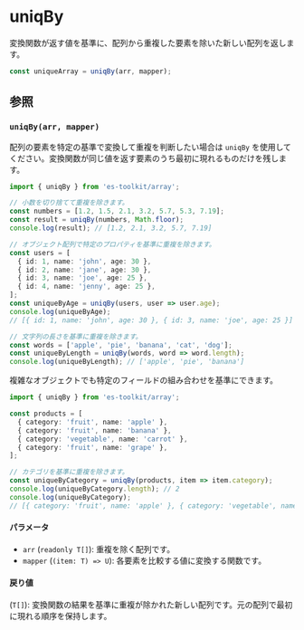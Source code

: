 # uniqBy

変換関数が返す値を基準に、配列から重複した要素を除いた新しい配列を返します。

```typescript
const uniqueArray = uniqBy(arr, mapper);
```

## 参照

### `uniqBy(arr, mapper)`

配列の要素を特定の基準で変換して重複を判断したい場合は `uniqBy` を使用してください。変換関数が同じ値を返す要素のうち最初に現れるものだけを残します。

```typescript
import { uniqBy } from 'es-toolkit/array';

// 小数を切り捨てて重複を除きます。
const numbers = [1.2, 1.5, 2.1, 3.2, 5.7, 5.3, 7.19];
const result = uniqBy(numbers, Math.floor);
console.log(result); // [1.2, 2.1, 3.2, 5.7, 7.19]

// オブジェクト配列で特定のプロパティを基準に重複を除きます。
const users = [
  { id: 1, name: 'john', age: 30 },
  { id: 2, name: 'jane', age: 30 },
  { id: 3, name: 'joe', age: 25 },
  { id: 4, name: 'jenny', age: 25 },
];
const uniqueByAge = uniqBy(users, user => user.age);
console.log(uniqueByAge);
// [{ id: 1, name: 'john', age: 30 }, { id: 3, name: 'joe', age: 25 }]

// 文字列の長さを基準に重複を除きます。
const words = ['apple', 'pie', 'banana', 'cat', 'dog'];
const uniqueByLength = uniqBy(words, word => word.length);
console.log(uniqueByLength); // ['apple', 'pie', 'banana']
```

複雑なオブジェクトでも特定のフィールドの組み合わせを基準にできます。

```typescript
import { uniqBy } from 'es-toolkit/array';

const products = [
  { category: 'fruit', name: 'apple' },
  { category: 'fruit', name: 'banana' },
  { category: 'vegetable', name: 'carrot' },
  { category: 'fruit', name: 'grape' },
];

// カテゴリを基準に重複を除きます。
const uniqueByCategory = uniqBy(products, item => item.category);
console.log(uniqueByCategory.length); // 2
console.log(uniqueByCategory);
// [{ category: 'fruit', name: 'apple' }, { category: 'vegetable', name: 'carrot' }]
```

#### パラメータ

- `arr` (`readonly T[]`): 重複を除く配列です。
- `mapper` (`(item: T) => U`): 各要素を比較する値に変換する関数です。

#### 戻り値

(`T[]`): 変換関数の結果を基準に重複が除かれた新しい配列です。元の配列で最初に現れる順序を保持します。
